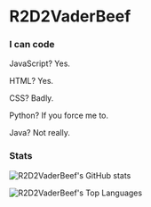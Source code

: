 # R2D2VaderBeef

### I can code
JavaScript? Yes.

HTML? Yes.

CSS? Badly.

Python? If you force me to.

Java? Not really.

### Stats
![R2D2VaderBeef's GitHub stats](https://github-readme-stats.vercel.app/api?username=r2d2vaderbeef&show_icons=true&theme=highcontrast&count_private=true)

![R2D2VaderBeef's Top Languages](https://github-readme-stats.vercel.app/api/top-langs/?username=r2d2vaderbeef&layout=compact&theme=highcontrast)
